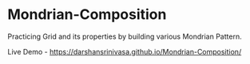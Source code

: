 # Mondrian-Composition
Practicing Grid and its properties by building various Mondrian Pattern.

Live Demo - https://darshansrinivasa.github.io/Mondrian-Composition/
